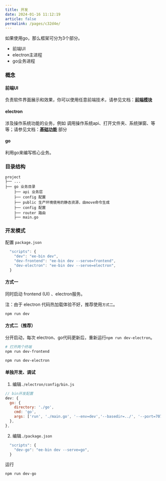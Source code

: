 ```yaml
---
title: 开发
date: 2024-01-16 11:12:19
article: false
permalink: /pages/c32d4e/
---
```


如果使用go，那么框架可分为3个部分。

- 前端UI
- electron主进程
- go业务进程

### 概念
#### 前端UI
负责软件界面展示和效果，你可以使用任意前端技术，请参见文档：[**前端模块**](/pages/a75f3c/)

#### electron
涉及操作系统功能的业务，例如 调用操作系统api、打开文件夹、系统弹窗、等等；请参见文档：[**基础功能**](/pages/ee9aed/) 部分

#### go
利用go来编写核心业务。

### 目录结构
```
project
├── ...
├── go 业务目录
    ├── api 业务层
    ├── config 配置
    ├── public 生产环境使用的静态资源，由move命令生成
    ├── config 配置
    ├── router 路由
    ├── main.go    
```

### 开发模式
配置 `package.json`
```javascript
  "scripts": {
    "dev": "ee-bin dev",
    "dev-frontend": "ee-bin dev --serve=frontend",
    "dev-electron": "ee-bin dev --serve=electron",
  }
```

#### 方式一
同时启动 frontend (UI) 、electron服务。

注：由于 electron 代码热加载体验不好，推荐使用`方式二`。
```bash
npm run dev
```

#### 方式二（推荐）
分开启动，每次 electron、go代码更新后，重新运行`npm run dev-electron`。
```bash
# 打开两个终端
npm run dev-frontend

npm run dev-electron
```

#### 单独开发、调试
1. 编辑`./electron/config/bin.js`
```javascript
// bin开发配置
dev: {
  go: {
    directory: './go',
    cmd: 'go',
    args: ['run', './main.go', '--env=dev','--basedir=../', '--port=7073'],
  },
},
```
2. 编辑`./package.json`
```javascript
  "scripts": {
    "dev-go": "ee-bin dev --serve=go",
  }
```

运行
```bash
npm run dev-go
```